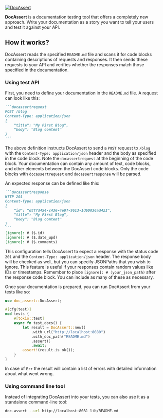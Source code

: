 [![DocAssert](https://github.com/DocAssert/doc-assert/actions/workflows/doc-assert.yml/badge.svg)](https://github.com/DocAssert/doc-assert/actions/workflows/doc-assert.yml)

**DocAssert** is a documentation testing tool that offers a completely new approach.
Write your documentation as a story you want to tell your users and test it against your API.

## How it works?

DocAssert reads the specified `README.md` file and scans it for code blocks containing descriptions of requests
and responses. It then sends these requests to your API and verifies whether the responses match those specified
in the documentation.

### Using test API

First, you need to define your documentation in the `README.md` file. A request can look like this:

~~~markdown
```docassertrequest
POST /blog
Content-Type: application/json
{
    "title": "My First Blog",
    "body": "Blog content"
}
```
~~~

The above definition instructs DocAssert to send a `POST` request to `/blog` with the
`Content-Type: application/json` header and the body as specified in the code block. Note the `docassertrequest`
at the beginning of the code block. Your documentation can contain any amount of text, code blocks, and other
elements between the DocAssert code blocks. Only the code blocks with `docassertrequest` and `docassertresponse`
will be parsed.

An expected response can be defined like this:

~~~markdown
```docassertresponse
HTTP 201
Content-Type: application/json
{
    "id": "d8f7d454-c436-4e0f-9613-1d69036ad421",
    "title": "My First Blog",
    "body": "Blog content"
}
```
[ignore]: # ($.id)
[ignore]: # ($.date_upd)
[ignore]: # ($.comments)

~~~

This configuration tells DocAssert to expect a response with the status code `201` and the
`Content-Type: application/json` header. The response body will be checked as well, but you can specify JSONPaths
that you wish to ignore. This feature is useful if your responses contain random values like IDs or timestamps.
Remember to place `[ignore]: # (your_json_path)` after the response code block. You can include as many of these as
necessary.

Once your documentation is prepared, you can run DocAssert from your tests like so:

```rust
use doc_assert::DocAssert;

#[cfg(test)]
mod tests {
    #[tokio::test]
    async fn test_docs() {
        let result = DocAssert::new()
            .with_url("http://localhost:8080")
            .with_doc_path("README.md")
            .assert()
            .await;
        assert!(result.is_ok());
    }
}
```

In case of `Err` the result will contain a list of errors with detailed information about what went wrong.

### Using command line tool

Instead of integrating DocAssert into your tests, you can also use it as a standalone command-line tool:

```bash
doc-assert --url http://localhost:8081 lib/README.md
```